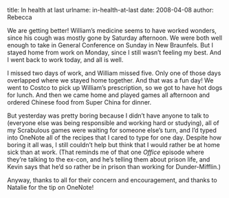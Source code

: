 title: In health at last
urlname: in-health-at-last
date: 2008-04-08
author: Rebecca

We are getting better! William&#x02bc;s medicine seems to have worked wonders,
since his cough was mostly gone by Saturday afternoon. We were both well enough
to take in General Conference on Sunday in New Braunfels. But I stayed home from
work on Monday, since I still wasn&#x02bc;t feeling my best. And I went back to
work today, and all is well.

I missed two days of work, and William missed five. Only one of those days
overlapped where we stayed home together. And that was a fun day! We went to
Costco to pick up William&#x02bc;s prescription, so we got to have hot dogs for
lunch. And then we came home and played games all afternoon and ordered Chinese
food from Super China for dinner.

But yesterday was pretty boring because I didn&#x02bc;t have anyone to talk to
(everyone else was being responsible and working hard or studying), all of my
Scrabulous games were waiting for someone else&#x02bc;s turn, and I&#x02bc;d
typed into OneNote all of the recipes that I cared to type for one day. Despite
how boring it all was, I still couldn&#x02bc;t help but think that I would
rather be at home sick than at work. (That reminds me of that one *Office*
episode where they&#x02bc;re talking to the ex-con, and he&#x02bc;s telling them
about prison life, and Kevin says that he&#x02bc;d so rather be in prison than
working for Dunder-Mifflin.)

Anyway, thanks to all for their concern and encouragement, and thanks to Natalie
for the tip on OneNote!
